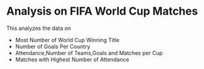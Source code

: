 # Analysis on FIFA World Cup Matches

This analyzes the data on

 * Most Number of World Cup Winning Title
 * Number of Goals Per Country
 * Attendance,Number of Teams,Goals and Matches per Cup
 * Matches with Highest Number of Attendance
